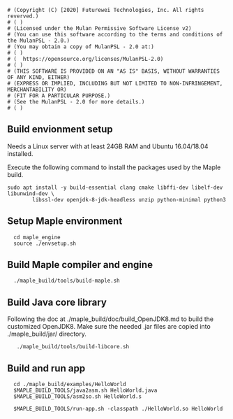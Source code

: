 ```
# (Copyright (C) [2020] Futurewei Technologies, Inc. All rights reverved.)
# ( )
# (Licensed under the Mulan Permissive Software License v2)
# (You can use this software according to the terms and conditions of the MulanPSL - 2.0.)
# (You may obtain a copy of MulanPSL - 2.0 at:)
# ( )
# (  https://opensource.org/licenses/MulanPSL-2.0)
# ( )
# (THIS SOFTWARE IS PROVIDED ON AN "AS IS" BASIS, WITHOUT WARRANTIES OF ANY KIND, EITHER)
# (EXPRESS OR IMPLIED, INCLUDING BUT NOT LIMITED TO NON-INFRINGEMENT, MERCHANTABILITY OR)
# (FIT FOR A PARTICULAR PURPOSE.)
# (See the MulanPSL - 2.0 for more details.)
# ( )
```

## Build envionment setup
  Needs a Linux server with at least 24GB RAM and Ubuntu 16.04/18.04 installed.

  Execute the following command to install the packages used by the Maple build.

    sudo apt install -y build-essential clang cmake libffi-dev libelf-dev libunwind-dev \
            libssl-dev openjdk-8-jdk-headless unzip python-minimal python3

## Setup Maple environment
```
  cd maple_engine
  source ./envsetup.sh
```

## Build Maple compiler and engine
```
  ./maple_build/tools/build-maple.sh
```
## Build Java core library
   Following the doc at ./maple_build/doc/build_OpenJDK8.md to build the customized OpenJDK8.
   Make sure the needed .jar files are copied into ./maple_build/jar/ directory.

```
   ./maple_build/tools/build-libcore.sh
```
## Build and run app
```
  cd ./maple_build/examples/HelloWorld
  $MAPLE_BUILD_TOOLS/java2asm.sh HelloWorld.java
  $MAPLE_BUILD_TOOLS/asm2so.sh HelloWorld.s

  $MAPLE_BUILD_TOOLS/run-app.sh -classpath ./HelloWorld.so HelloWorld
```
